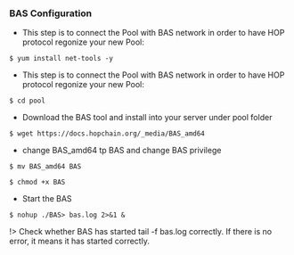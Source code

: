 ### BAS Configuration <!-- {docsify-ignore} -->


+ This step is to connect the Pool with BAS network in order to have HOP protocol regonize your new Pool:

```console
$ yum install net-tools -y
```

+ This step is to connect the Pool with BAS network in order to have HOP protocol regonize your new Pool:

```console
$ cd pool
```

+ Download the BAS tool and install into your server under pool folder

```console
$ wget https://docs.hopchain.org/_media/BAS_amd64
```

+ change BAS_amd64 tp BAS and change BAS privilege

```console
$ mv BAS_amd64 BAS
```

```console
$ chmod +x BAS
```

+ Start the BAS

```console
$ nohup ./BAS> bas.log 2>&1 &
```

!> Check whether BAS has started tail -f bas.log correctly. If there is no error, it means it has started correctly.
